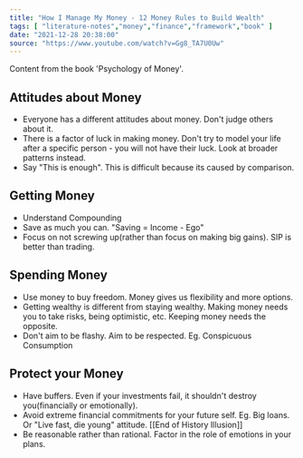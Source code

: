 ```yaml
---
title: "How I Manage My Money - 12 Money Rules to Build Wealth"
tags: [ "literature-notes","money","finance","framework","book" ]
date: "2021-12-28 20:38:00"
source: "https://www.youtube.com/watch?v=Gg8_TA7U0Uw"
---
```


Content from the book 'Psychology of Money'.

## Attitudes about Money

- Everyone has a different attitudes about money. Don't judge others about it.
- There is a factor of luck in making money. Don't try to model your life after a specific person - you will not have their luck. Look at broader patterns instead.
- Say "This is enough". This is difficult because its caused by comparison.

## Getting Money

- Understand Compounding
- Save as much you can. "Saving = Income - Ego"
- Focus on not screwing up(rather than focus on making big gains). SIP is better than trading.

## Spending Money

- Use money to buy freedom. Money gives us flexibility and more options.
- Getting wealthy is different from staying wealthy. Making money needs you to take risks, being optimistic, etc. Keeping money needs the opposite.
- Don't aim to be flashy. Aim to be respected. Eg. Conspicuous Consumption

## Protect your Money

- Have buffers. Even if your investments fail, it shouldn't destroy you(financially or emotionally). 
- Avoid extreme financial commitments for your future self. Eg. Big loans. Or "Live fast, die young" attitude. [[End of History Illusion]]
- Be reasonable rather than rational. Factor in the role of emotions in your plans.
